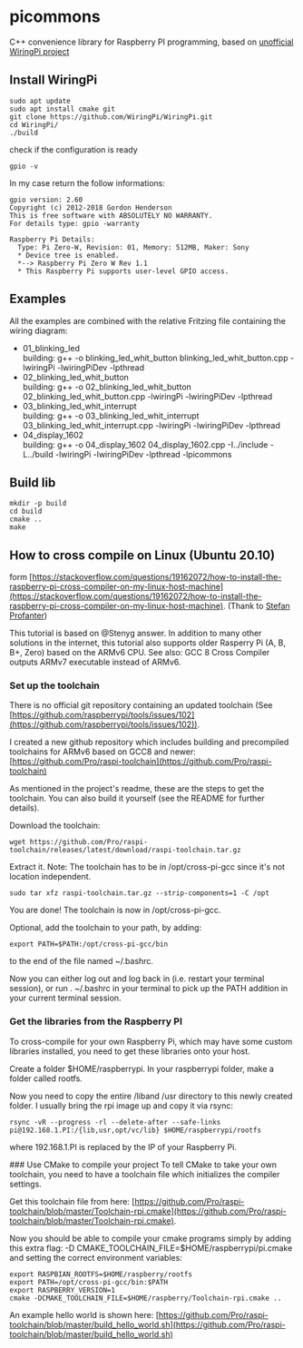 # picommons

C++ convenience library for Raspberry PI programming, based on [unofficial WiringPi project](https://github.com/WiringPi)

## Install WiringPi

```
sudo apt update
sudo apt install cmake git
git clone https://github.com/WiringPi/WiringPi.git
cd WiringPi/
./build
```

check if the configuration is ready

```
gpio -v
```

In my case return the follow informations:

```
gpio version: 2.60
Copyright (c) 2012-2018 Gordon Henderson
This is free software with ABSOLUTELY NO WARRANTY.
For details type: gpio -warranty

Raspberry Pi Details:
  Type: Pi Zero-W, Revision: 01, Memory: 512MB, Maker: Sony
  * Device tree is enabled.
  *--> Raspberry Pi Zero W Rev 1.1
  * This Raspberry Pi supports user-level GPIO access.
```

## Examples

All the examples are combined with the relative Fritzing file containing the wiring diagram:

- 01_blinking_led  
  building: g++ -o blinking_led_whit_button blinking_led_whit_button.cpp -lwiringPi -lwiringPiDev -lpthread
- 02_blinking_led_whit_button  
  building: g++ -o 02_blinking_led_whit_button 02_blinking_led_whit_button.cpp -lwiringPi -lwiringPiDev -lpthread
- 03_blinking_led_whit_interrupt  
  building: g++ -o 03_blinking_led_whit_interrupt 03_blinking_led_whit_interrupt.cpp -lwiringPi -lwiringPiDev -lpthread
- 04_display_1602  
  building: g++ -o 04_display_1602 04_display_1602.cpp -I../include -L../build -lwiringPi -lwiringPiDev -lpthread -lpicommons

## Build lib

```
mkdir -p build
cd build
cmake ..
make
```

## How to cross compile on Linux (Ubuntu 20.10)
form [https://stackoverflow.com/questions/19162072/how-to-install-the-raspberry-pi-cross-compiler-on-my-linux-host-machine](https://stackoverflow.com/questions/19162072/how-to-install-the-raspberry-pi-cross-compiler-on-my-linux-host-machine). 
(Thank to [Stefan Profanter](https://stackoverflow.com/users/869402/stefan-profanter))  
  
This tutorial is based on @Stenyg answer. In addition to many other solutions in the internet, this tutorial also supports older Rasperry Pi (A, B, B+, Zero) based on the ARMv6 CPU. See also: GCC 8 Cross Compiler outputs ARMv7 executable instead of ARMv6. 

### Set up the toolchain 
There is no official git repository containing an updated toolchain (See [https://github.com/raspberrypi/tools/issues/102](https://github.com/raspberrypi/tools/issues/102)).
  
I created a new github repository which includes building and precompiled toolchains for ARMv6 based on GCC8 and newer:  
[https://github.com/Pro/raspi-toolchain](https://github.com/Pro/raspi-toolchain)
  
As mentioned in the project's readme, these are the steps to get the toolchain. You can also build it yourself (see the README for further details). 
  
Download the toolchain:  
```
wget https://github.com/Pro/raspi-toolchain/releases/latest/download/raspi-toolchain.tar.gz
```
Extract it. Note: The toolchain has to be in /opt/cross-pi-gcc since it's not location independent.
```
sudo tar xfz raspi-toolchain.tar.gz --strip-components=1 -C /opt
```
You are done! The toolchain is now in /opt/cross-pi-gcc. 
  
Optional, add the toolchain to your path, by adding:
```
export PATH=$PATH:/opt/cross-pi-gcc/bin
```
to the end of the file named ~/.bashrc. 
  
Now you can either log out and log back in (i.e. restart your terminal session), or run . ~/.bashrc in your terminal to pick up the PATH addition in your current terminal session.  
### Get the libraries from the Raspberry PI
To cross-compile for your own Raspberry Pi, which may have some custom libraries installed, you need to get these libraries onto your host.
  
Create a folder $HOME/raspberrypi. In your raspberrypi folder, make a folder called rootfs.
  
Now you need to copy the entire /liband /usr directory to this newly created folder. I usually bring the rpi image up and copy it via rsync:
```
rsync -vR --progress -rl --delete-after --safe-links pi@192.168.1.PI:/{lib,usr,opt/vc/lib} $HOME/raspberrypi/rootfs
```
where 192.168.1.PI is replaced by the IP of your Raspberry Pi.
  
### Use CMake to compile your project
To tell CMake to take your own toolchain, you need to have a toolchain file which initializes the compiler settings.
  
Get this toolchain file from here: [https://github.com/Pro/raspi-toolchain/blob/master/Toolchain-rpi.cmake](https://github.com/Pro/raspi-toolchain/blob/master/Toolchain-rpi.cmake). 
  
Now you should be able to compile your cmake programs simply by adding this extra flag: -D CMAKE_TOOLCHAIN_FILE=$HOME/raspberrypi/pi.cmake and setting the correct environment variables:
```
export RASPBIAN_ROOTFS=$HOME/raspberry/rootfs
export PATH=/opt/cross-pi-gcc/bin:$PATH
export RASPBERRY_VERSION=1
cmake -DCMAKE_TOOLCHAIN_FILE=$HOME/raspberry/Toolchain-rpi.cmake ..
```
An example hello world is shown here: [https://github.com/Pro/raspi-toolchain/blob/master/build_hello_world.sh](https://github.com/Pro/raspi-toolchain/blob/master/build_hello_world.sh)



